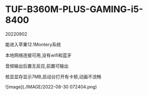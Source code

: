 # TUF-B360M-PLUS-GAMING-i5-8400
20220902  

能进入苹果12.1Montery系统  

本地网络连接可用,没有wifi和蓝牙  

音频输出后置无反应,前置可输出  

核显显存显示7MB,启动台打开有卡顿,动画不流畅  





![image](./IMAGE/2022-08-30 072404.png)

